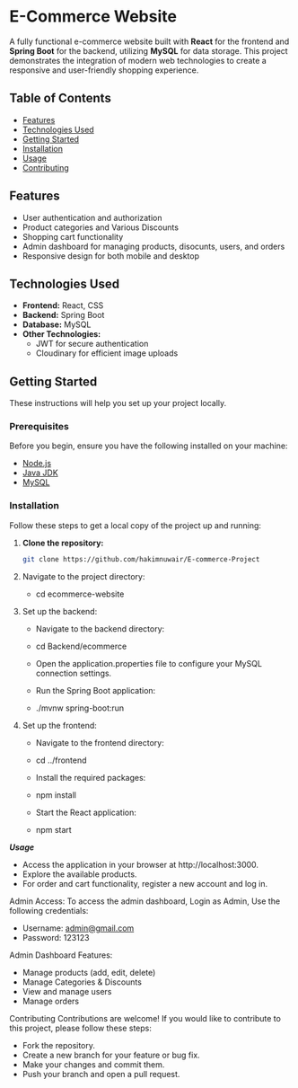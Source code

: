 # E-Commerce Website

A fully functional e-commerce website built with **React** for the frontend and **Spring Boot** for the backend, utilizing **MySQL** for data storage. This project demonstrates the integration of modern web technologies to create a responsive and user-friendly shopping experience.

## Table of Contents
- [Features](#features)
- [Technologies Used](#technologies-used)
- [Getting Started](#getting-started)
- [Installation](#installation)
- [Usage](#usage)
- [Contributing](#contributing)

## Features
- User authentication and authorization
- Product categories and Various Discounts 
- Shopping cart functionality
- Admin dashboard for managing products, disocunts, users, and orders
- Responsive design for both mobile and desktop

## Technologies Used
- **Frontend:** React, CSS
- **Backend:** Spring Boot
- **Database:** MySQL
- **Other Technologies:** 
  - JWT for secure authentication
  - Cloudinary for efficient image uploads

## Getting Started
These instructions will help you set up your project locally.

### Prerequisites
Before you begin, ensure you have the following installed on your machine:
- [Node.js](https://nodejs.org/)
- [Java JDK](https://www.oracle.com/java/technologies/javase-jdk11-downloads.html) 
- [MySQL](https://www.mysql.com/) 

### Installation
Follow these steps to get a local copy of the project up and running:

1. **Clone the repository:**
   ```bash
   git clone https://github.com/hakimnuwair/E-commerce-Project

2. Navigate to the project directory:
    - cd ecommerce-website


3. Set up the backend:
    - Navigate to the backend directory:
    - cd Backend/ecommerce

    - Open the application.properties file to configure your MySQL connection settings.

    - Run the Spring Boot application:
    - ./mvnw spring-boot:run

4. Set up the frontend:
    - Navigate to the frontend directory:
    - cd ../frontend

    - Install the required packages:
    - npm install

    - Start the React application:
    - npm start

***Usage***
- Access the application in your browser at http://localhost:3000.
- Explore the available products.
- For order and cart functionality, register a new account and log in.

Admin Access: To access the admin dashboard, Login as Admin, Use the following credentials:
-   Username: admin@gmail.com
-   Password: 123123  

Admin Dashboard Features:
-   Manage products (add, edit, delete)
-   Manage Categories & Discounts
-   View and manage users
-   Manage orders

Contributing
Contributions are welcome! If you would like to contribute to this project, please follow these steps:

-   Fork the repository.
-   Create a new branch for your feature or bug fix.
-   Make your changes and commit them.
-   Push your branch and open a pull request.








    

